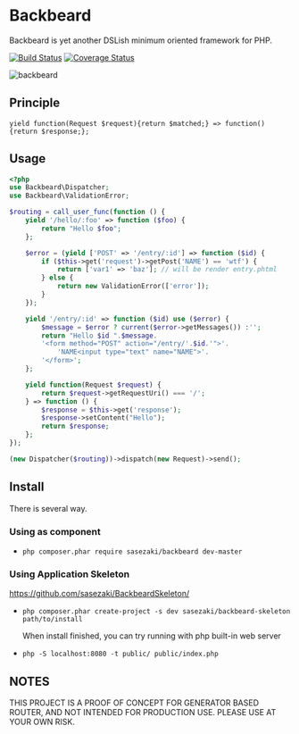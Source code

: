 Backbeard
==========

Backbeard is yet another DSLish minimum oriented framework for PHP.

[![Build Status](https://travis-ci.org/sasezaki/Backbeard.png?branch=master)](https://travis-ci.org/sasezaki/Backbeard)
[![Coverage Status](https://coveralls.io/repos/sasezaki/Backbeard/badge.png)](https://coveralls.io/r/sasezaki/Backbeard)

![backbeard](http://gyazo.com/44a5c43a817927032d6f5ff0ed8cda74.png)

## Principle
`yield function(Request $request){return $matched;} => function(){return $response;};`

## Usage

```php
<?php
use Backbeard\Dispatcher;
use Backbeard\ValidationError;

$routing = call_user_func(function () {
    yield '/hello/:foo' => function ($foo) {
        return "Hello $foo";
    };

    $error = (yield ['POST' => '/entry/:id'] => function ($id) {
        if ($this->get('request')->getPost('NAME') == 'wtf') {
            return ['var1' => 'baz']; // will be render entry.phtml
        } else {
            return new ValidationError(['error']);
        }
    });

    yield '/entry/:id' => function ($id) use ($error) {
        $message = $error ? current($error->getMessages()) :'';
        return "Hello $id ".$message.
        '<form method="POST" action="/entry/'.$id.'">'.
            'NAME<input type="text" name="NAME">'.
        '</form>';
    };

    yield function(Request $request) {
        return $request->getRequestUri() === '/';
    } => function () {
        $response = $this->get('response');
        $response->setContent("Hello");
        return $response;
    };
});

(new Dispatcher($routing))->dispatch(new Request)->send();
```

## Install 
There is several way.

### Using as component 
 - `php composer.phar require sasezaki/backbeard dev-master`

### Using Application Skeleton
https://github.com/sasezaki/BackbeardSkeleton/

 - `php composer.phar create-project -s dev sasezaki/backbeard-skeleton path/to/install`

    When install finished, you can try running with php built-in web server 
 - `php -S localhost:8080 -t public/ public/index.php`

## NOTES
THIS PROJECT IS A PROOF OF CONCEPT FOR GENERATOR BASED ROUTER,
AND NOT INTENDED FOR PRODUCTION USE.
PLEASE USE AT YOUR OWN RISK.
